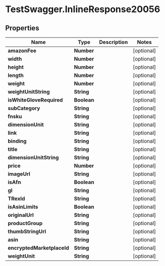 # TestSwagger.InlineResponse20056

## Properties

Name | Type | Description | Notes
------------ | ------------- | ------------- | -------------
**amazonFee** | **Number** |  | [optional] 
**width** | **Number** |  | [optional] 
**height** | **Number** |  | [optional] 
**length** | **Number** |  | [optional] 
**weight** | **Number** |  | [optional] 
**weightUnitString** | **String** |  | [optional] 
**isWhiteGloveRequired** | **Boolean** |  | [optional] 
**subCategory** | **String** |  | [optional] 
**fnsku** | **String** |  | [optional] 
**dimensionUnit** | **String** |  | [optional] 
**link** | **String** |  | [optional] 
**binding** | **String** |  | [optional] 
**title** | **String** |  | [optional] 
**dimensionUnitString** | **String** |  | [optional] 
**price** | **Number** |  | [optional] 
**imageUrl** | **String** |  | [optional] 
**isAfn** | **Boolean** |  | [optional] 
**gl** | **String** |  | [optional] 
**TRexId** | **String** |  | [optional] 
**isAsinLimits** | **Boolean** |  | [optional] 
**originalUrl** | **String** |  | [optional] 
**productGroup** | **String** |  | [optional] 
**thumbStringUrl** | **String** |  | [optional] 
**asin** | **String** |  | [optional] 
**encryptedMarketplaceId** | **String** |  | [optional] 
**weightUnit** | **String** |  | [optional] 


